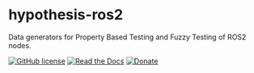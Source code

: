# hypothesis-ros2

Data generators for Property Based Testing and Fuzzy Testing of ROS2 nodes.

[![GitHub license](https://img.shields.io/github/license/ros-testing/hypothesis-ros2.svg)](https://github.com/ros-testing/hypothesis-ros2/blob/master/LICENSE)
[![Read the Docs](https://img.shields.io/readthedocs/pip.svg)](http://hypothesis-ros2.readthedocs.io/)
[![Donate](https://img.shields.io/badge/Donate-PayPal-green.svg)](https://www.paypal.me/fkromer)
